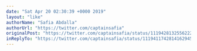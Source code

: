 ```yaml
---
date: "Sat Apr 20 02:30:39 +0000 2019"
layout: "like"
authorName: "Safia Abdalla"
authorUrl: "https://twitter.com/captainsafia"
originalPost: "https://twitter.com/captainsafia/status/1119428132556222464"
inReplyTo: "https://twitter.com/captainsafia/status/1119411742814162945"
---
```

